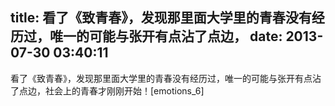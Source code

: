 title: 看了《致青春》，发现那里面大学里的青春没有经历过，唯一的可能与张开有点沾了点边，
date: 2013-07-30 03:40:11
---

看了《致青春》，发现那里面大学里的青春没有经历过，唯一的可能与张开有点沾了点边，社会上的青春才刚刚开始！[emotions_6]